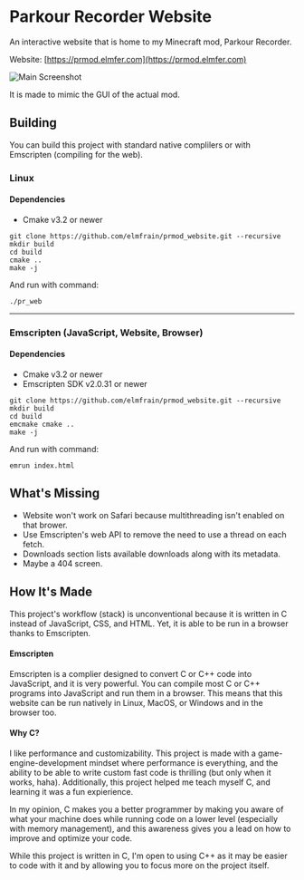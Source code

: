 # Parkour Recorder Website
An interactive website that is home to my Minecraft mod, Parkour Recorder.

Website: [https://prmod.elmfer.com](https://prmod.elmfer.com)

![Main Screenshot](https://raw.githubusercontent.com/wiki/elmfrain/prmod_website/main_screenshot.png)

It is made to mimic the GUI of the actual mod.

## Building

You can build this project with standard native complilers or with Emscripten (compiling for the web).

### Linux

#### Dependencies
* Cmake v3.2 or newer

```
git clone https://github.com/elmfrain/prmod_website.git --recursive
mkdir build
cd build
cmake ..
make -j
```
And run with command:
```
./pr_web
```
---

### Emscripten (JavaScript, Website, Browser)

#### Dependencies
* Cmake v3.2 or newer
* Emscripten SDK v2.0.31 or newer

```
git clone https://github.com/elmfrain/prmod_website.git --recursive
mkdir build
cd build
emcmake cmake ..
make -j
```

And run with command:
```
emrun index.html
```

## What's Missing
* Website won't work on Safari because multithreading isn't enabled on that brower.
* Use Emscripten's web API to remove the need to use a thread on each fetch.
* Downloads section lists available downloads along with its metadata.
* Maybe a 404 screen.

## How It's Made
This project's workflow (stack) is unconventional because it is written in C instead of JavaScript, CSS, and HTML.
Yet, it is able to be run in a browser thanks to Emscripten.

#### Emscripten
Emscripten is a complier designed to convert C or C++ code into JavaScript, and it is very powerful.
You can compile most C or C++ programs into JavaScript and run them in a browser. This means that this website can be run
natively in Linux, MacOS, or Windows and in the browser too.

#### Why C?
I like performance and customizability. This project is made with a game-engine-development mindset where performance is everything, and
the ability to be able to write custom fast code is thrilling (but only when it works, haha). Additionally, this project helped me teach
myself C, and learning it was a fun expierience.

In my opinion, C makes you a better programmer by making you aware of what your machine does while running code on a lower level
(especially with memory management), and this awareness gives you a lead on how to improve and optimize your code.

While this project is written in C, I'm open to using C++ as it may be easier to code with it and by allowing you to focus more on the
project itself.
